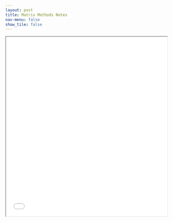 ```yaml
---
layout: post
title: Matrix Methods Notes
nav-menu: false
show_tile: false
---
```



<iframe src="/college/notes/MatrixMethods/MatrixMethodsNotes.pdf"
        style="width: 100%; height: 40em;">
</iframe>
